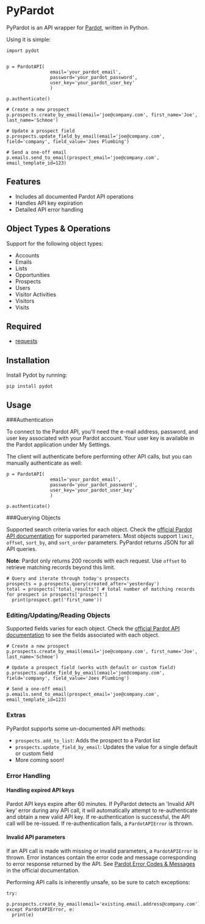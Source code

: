 PyPardot
=========
PyPardot is an API wrapper for [Pardot](http://www.pardot.com/), written in Python.

Using it is simple:

```
import pydot


p = PardotAPI(
                email='your_pardot_email',
                password='your_pardot_password',
                user_key='your_pardot_user_key'
                )
                
p.authenticate()

# Create a new prospect
p.prospects.create_by_email(email='joe@company.com', first_name='Joe', last_name='Schmoe')

# Update a prospect field
p.prospects.update_field_by_email(email='joe@company.com', field='company', field_value='Joes Plumbing')

# Send a one-off email
p.emails.send_to_email(prospect_email='joe@company.com', email_template_id=123)
```

Features
---

+ Includes all documented Pardot API operations
+ Handles API key expiration
+ Detailed API error handling

Object Types & Operations
---

Support for the following object types:

+ Accounts
+ Emails
+ Lists
+ Opportunities
+ Prospects
+ Users
+ Visitor Activities
+ Visitors
+ Visits

Required
---

+ [requests](http://docs.python-requests.org/en/latest/)

Installation
---

Install Pydot by running:
```
pip install pydot
```

Usage
---

###Authentication

To connect to the Pardot API, you'll need the e-mail address, password, and user key associated with your Pardot account. Your user key is available in the Pardot application under My Settings.

The client will authenticate before performing other API calls, but you can manually authenticate as well:


```
p = PardotAPI(
                email='your_pardot_email',
                password='your_pardot_password',
                user_key='your_pardot_user_key'
                )
                
p.authenticate()
```

###Querying Objects

Supported search criteria varies for each object. Check the [official Pardot API documentation](http://developer.pardot.com/kb/api-version-3/introduction-table-of-contents) for supported parameters. Most objects support `limit`, `offset`, `sort_by`, and `sort_order` parameters. PyPardot returns JSON for all API queries.

**Note**: Pardot only returns 200 records with each request. Use `offset` to retrieve matching records beyond this limit.

```
# Query and iterate through today's prospects
prospects = p.prospects.query(created_after='yesterday')
total = prospects['total_results'] # total number of matching records
for prospect in prospects['prospect']
  print(prospect.get('first_name'))
```

### Editing/Updating/Reading Objects

Supported fields varies for each object. Check the [official Pardot API documentation](http://developer.pardot.com/kb/api-version-3/introduction-table-of-contents) to see the fields associated with each object. 

```
# Create a new prospect
p.prospects.create_by_email(email='joe@company.com', first_name='Joe', last_name='Schmoe')

# Update a prospect field (works with default or custom field)
p.prospects.update_field_by_email(email='joe@company.com', field='company', field_value='Joes Plumbing')

# Send a one-off email
p.emails.send_to_email(prospect_email='joe@company.com', email_template_id=123)
```

### Extras

PyPardot supports some un-documented API methods:

+ `prospects.add_to_list`: Adds the prospect to a Pardot list
+ `prospects.update_field_by_email`: Updates the value for a single default or custom field
+ More coming soon!

### Error Handling

#### Handling expired API keys

Pardot API keys expire after 60 minutes. If PyPardot detects an 'Invalid API key' error during any API call, it will automatically attempt to re-authenticate and obtain a new valid API key. If re-authentication is successful, the API call will be re-issued. If re-authentication fails, a `PardotAPIError` is thrown.

#### Invalid API parameters

If an API call is made with missing or invalid parameters, a `PardotAPIError` is thrown. Error instances contain the error code and message corresponding to error response returned by the API. See [Pardot Error Codes & Messages](http://developer.pardot.com/kb/api-version-3/error-codes-and-messages) in the official documentation.

Performing API calls is inherently unsafe, so be sure to catch exceptions:

```
try:
  p.prospects.create_by_email(email='existing.email.address@company.com')
except PardotAPIError, e:
  print(e)
```